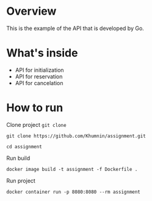 # Overview
This is the example of the API that is developed by Go. 

# What's inside
- API for initialization
- API for reservation
- API for cancelation

# How to run
Clone project `git clone `
```shell
git clone https://github.com/Khumnin/assignment.git
```

```shell
cd assignment
```

Run build
```shell
docker image build -t assignment -f Dockerfile .
```

Run project
```shell
docker container run -p 8080:8080 --rm assignment
```
